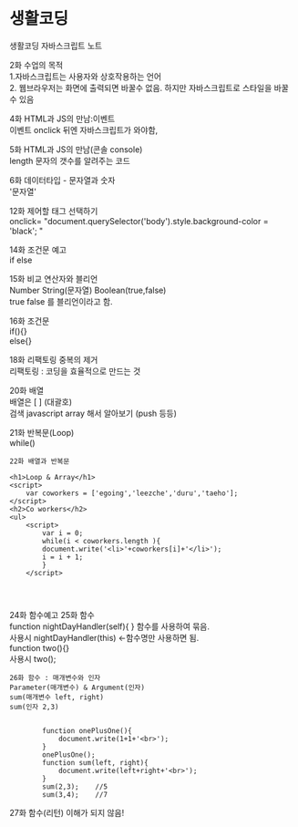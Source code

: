 # 생활코딩

생활코딩 자바스크립트 노트

2화 수업의 목적  
1.자바스크립트는 사용자와 상호작용하는 언어  
2. 웹브라우저는 화면에 출력되면 바꿀수 없음. 하지만 자바스크립트로 스타일을 바꿀 수 있음

4화 HTML과 JS의 만남:이벤트  
이벤트 onclick 뒤엔 자바스크립트가 와야함, 

5화 HTML과 JS의 만남\(콘솔 console\)  
length 문자의 갯수를 알려주는 코드   
  
6화 데이터타입 - 문자열과 숫자  
'문자열'

12화 제어할 태그 선택하기  
onclick= "document.querySelector\('body'\).style.background-color = 'black'; "

14화 조건문 예고  
if else

15화 비교 연산자와 블리언  
Number String\(문자열\) Boolean\(true,false\)  
true false 를 블리언이라고 함.

16화 조건문  
if\(\){}  
else{}

18화 리팩토링 중복의 제거  
리팩토링 : 코딩을 효율적으로 만드는 것

20화 배열  
배열은 \[ \] \(대괄호\)  
검색 javascript array 해서 알아보기 \(push 등등\)

21화 반복문\(Loop\)  
while\(\)

```text
22화 배열과 반복문

<h1>Loop & Array</h1>
<script>
    var coworkers = ['egoing','leezche','duru','taeho'];
</script>
<h2>Co workers</h2>
<ul>
    <script>
        var i = 0;
        while(i < coworkers.length ){
        document.write('<li>'+coworkers[i]+'</li>');
        i = i + 1;
        }
    </script>
    
    
    
```

24화 함수예고 25화 함수  
function nightDayHandler\(self\){ }  함수를 사용하여 묶음.  
사용시 nightDayHandler\(this\) &lt;-함수명만 사용하면 됨.  
function two\(\){}         
사용시 two\(\);

```text
26화 함수 : 매개변수와 인자
Parameter(매개변수) & Argument(인자) 
sum(매개변수 left, right)
sum(인자 2,3)


        function onePlusOne(){
            document.write(1+1+'<br>');
        }
        onePlusOne();
        function sum(left, right){
            document.write(left+right+'<br>');
        }
        sum(2,3);    //5
        sum(3,4);    //7
```

27화 함수\(리턴\)  이해가 되지 않음! 




